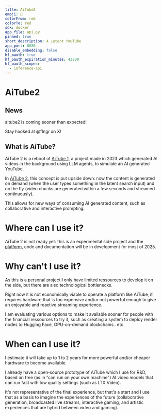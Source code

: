 ```yaml
---
title: AiTube2
emoji: 🍿
colorFrom: red
colorTo: red
sdk: docker
app_file: api.py
pinned: true
short_description: A Latent YouTube
app_port: 8080
disable_embedding: false
hf_oauth: true
hf_oauth_expiration_minutes: 43200
hf_oauth_scopes:
  - inference-api
---
```



# AiTube2

## News

aitube2 is coming sooner than expected!

Stay hooked at @flngr on X!


## What is AiTube?

AiTube 2 is a reboot of [AiTube 1](https://x.com/danielpikl/status/1737882643625078835), a project made in 2023 which generated AI videos in the background using LLM agents, to simulate an AI generated YouTube.

In [AiTube 2](https://x.com/flngr/status/1864127796945011016), this concept is put upside down: now the content is generated on demand (when the user types something in the latent search input) and on the fly (video chunks are generated within a few seconds and streamed continuously).

This allows for new ways of consuming AI generated content, such as collaborative and interactive prompting.

# Where can I use it?

AiTube 2 is not ready yet: this is an experimental side project and the [platform](https://aitube.at), code and documentation will be in development for most of 2025.

# Why can't I use it?

As this is a personal project I only have limited ressources to develop it on the side, but there are also technological bottlenecks.

Right now it is not economically viable to operate a platform like AiTube, it requires hardware that is too expensive and/or not powerful enough to give an enjoyable and reactive streaming experience.

I am evaluating various options to make it available sooner for people with the financial ressources to try it, such as creating a system to deploy render nodes to Hugging Face, GPU-on-demand blockchains.. etc.

# When can I use it?

I estimate it will take up to 1 to 2 years for more powerful and/or cheaper hardware to become available.

I already have a open-source prototype of AiTube which I use for R&D, based on free (as in "can run on your own machine") AI video models that can run fast with low quality settings (such as LTX Video).

It's not representative of the final experience, but that's a start and I use that as a basis to imagine the experiences of the future (collaborative generation, broadcasted live streams, interactive gaming, and artistic experiences that are hybrid between video and gaming).
